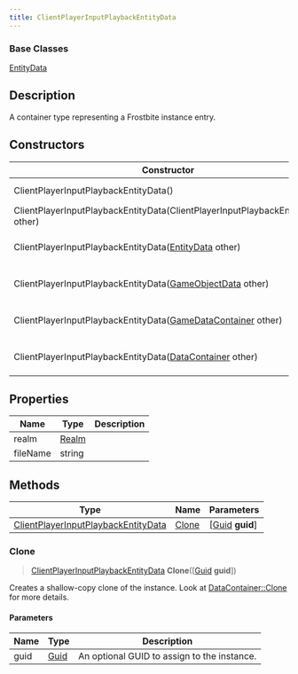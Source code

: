 ```yaml
---
title: ClientPlayerInputPlaybackEntityData
---
```

### Base Classes

[EntityData](EntityData)

## Description

A container type representing a Frostbite instance entry.

## Constructors

| Constructor                                                                                    | Description                                                                                                                                                   |
| ---------------------------------------------------------------------------------------------- | ------------------------------------------------------------------------------------------------------------------------------------------------------------- |
| ClientPlayerInputPlaybackEntityData()                                                          | Create a new instance of this container type.                                                                                                                 |
| ClientPlayerInputPlaybackEntityData(ClientPlayerInputPlaybackEntityData other)                 | Create a reference copy of an instance of the same type.                                                                                                      |
| ClientPlayerInputPlaybackEntityData([EntityData](EntityData) other)                            | Upcast an instance of type [EntityData](EntityData) to [ClientPlayerInputPlaybackEntityData](ClientPlayerInputPlaybackEntityData).                            |
| ClientPlayerInputPlaybackEntityData([GameObjectData](GameObjectData) other)                    | Upcast an instance of type [GameObjectData](GameObjectData) to [ClientPlayerInputPlaybackEntityData](ClientPlayerInputPlaybackEntityData).                    |
| ClientPlayerInputPlaybackEntityData([GameDataContainer](GameDataContainer) other)              | Upcast an instance of type [GameDataContainer](GameDataContainer) to [ClientPlayerInputPlaybackEntityData](ClientPlayerInputPlaybackEntityData).              |
| ClientPlayerInputPlaybackEntityData([DataContainer](/vext/ref/shared/class/datacontainer) other) | Upcast an instance of type [DataContainer](/vext/ref/shared/class/datacontainer) to [ClientPlayerInputPlaybackEntityData](ClientPlayerInputPlaybackEntityData). |

## Properties

| Name     | Type           | Description |
| -------- | -------------- | ----------- |
| realm    | [Realm](Realm) |             |
| fileName | string         |             |

## Methods

| Type                                                                       | Name            | Parameters                                     |
| -------------------------------------------------------------------------- | --------------- | ---------------------------------------------- |
| [ClientPlayerInputPlaybackEntityData](ClientPlayerInputPlaybackEntityData) | [Clone](#clone) | \[[Guid](/vext/ref/shared/class/guid) **guid**\] |

### Clone

> [ClientPlayerInputPlaybackEntityData](ClientPlayerInputPlaybackEntityData) **Clone**(\[[Guid](/vext/ref/shared/class/guid) **guid**\])

Creates a shallow-copy clone of the instance. Look at [DataContainer::Clone](/vext/ref/shared/class/datacontainer#clone) for more details.

#### Parameters

| Name | Type         | Description                                 |
| ---- | ------------ | ------------------------------------------- |
| guid | [Guid](Guid) | An optional GUID to assign to the instance. |
